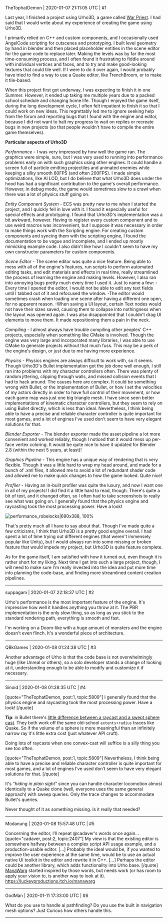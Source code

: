 TheTophatDemon | 2020-01-07 21:11:05 UTC | #1

Last year, I finished a project using Urho3D, a game called [War Priest](https://discourse.urho3d.io/t/war-priest-is-finally-here/5483).
I had said that I would write about my experience of creating the game using Urho3D.

I primarily relied on C++ and custom components, and I occasionally used AngelCode scripting for cutscenes and prototyping. I built level geometry by hand in blender and then placed placeholder entities in the scene editor for the game code to replace later. Making the levels was by far the most time-consuming process, and I often found it frustrating to fiddle around with individual vertices and faces, and to try and make good-looking textures that could tile well. If I were to do it over again, I would probably have tried to find a way to use a Quake editor, like TrenchBroom, or to make it tile-based.

When this project first got underway, I was expecting to finish it in one Summer. However, it ended up taking me multiple years due to a packed school schedule and changing home life. Though I enjoyed the game itself, during the long development cycle, I often felt impatient to finish it so that I could work on new ideas. This regrettably led me to ignore seeking help from the forum and reporting bugs that I found with the engine and editor, because I did not want to halt my progress to wait on replies or recreate bugs in new projects (so that people wouldn't have to compile the entire game themselves).

**Particular aspects of Urho3D**

*Performance* - I was very impressed by how well the game ran. The graphics were simple, sure, but I was very used to running into performance problems early on with such graphics using other engines. It could handle a screen full of particle emitting projectiles and animated enemies while keeping a silky smooth 60FPS (and often 200FPS). I made simple optimizations, like AI LOD, but I do believe that what Urho3D does under the hood has had a significant contribution to the game's overall performance. However, in debug mode, the game would sometimes slow to a crawl when there was a lot of physics stuff going on.

*Entity Component System* - ECS was pretty new to me when I started the project, and I quickly fell in love with it. I found it especially useful for special effects and prototyping. I found that Urho3D's implementation was a bit awkward, however. Having to register every custom component and to use weird macros was inconvenient, but I suppose it was necessary in order to make things work with the Scripting engine. For creating custom components and syncing them with the scripting engine, I found the documentation to be vague and incomplete, and I ended up mostly mimicking example code. I also didn't like how I couldn't seem to have my own constructor parameters for custom components.

*Scene Editor* - The scene editor was quite a nice feature. Being able to mess with all of the engine's features, run scripts to perform automated editing tasks, and edit materials and effects in real time, really streamlined the process of learning the engine and making levels. However, I also ran into annoying bugs pretty much every time I used it. Just to name a few: 
-Every time I opened the editor, I would not be able to edit any text fields until I tabbed out of it and refocused the window.
-The editor would sometimes crash when loading one scene after having a different one open, for no apparent reason.
-When saving a UI layout, certain Text nodes would not have their sizes saved, causing them to collapse into nothingness when the layout was opened again.
I was also disappointed that I couldn't drag UI elements to move them. It made repositioning them a pain in the neck.

*Compiling* - I almost always have trouble compiling other peoples' C++ projects, especially when something like CMake is involved. Though the engine was very large and incorporated many libraries, I was able to use CMake to generate projects without that much fuss. This may be a perk of the engine's design, or just due to me having more experience.

*Physics* - Physics engines are always difficult to work with, so it seems. Though Urho3D's Bullet implementation got the job done well enough, I still ran into problems with my character controllers often. There was plenty of random jittering, clipping through walls, and missed collision events that I had to hack around. The causes here are complex. It could be something wrong with Bullet, or the implementation of Bullet, or how I set the velocities of my actors directly in order to have full control of their movement, or how each game map was just one big triangle mesh. I have since seen better implementations of kinematic character controllers, but they seem to rely on using Bullet directly, which is less than ideal. Nevertheless, I think being able to have a precise and reliable character controller is quite important for most games, and a lot of engines I've used don't seem to have very elegant solutions for that.

*Blender Exporter* - The blender exporter made the asset pipeline a lot more convenient and worked reliably, though I noticed that it would mess up per-face vertex coloring. It would be quite nice to have it updated for Blender 2.8 (within the next 5 years, at least)!

*Graphics Pipeline* - This engine has a unique way of rendering that is very flexible. Though it was a little hard to wrap my head around, and made for a bunch of .xml files, it allowed me to avoid a lot of redundant shader code and allowed me to make quick changes to how the game looked. Quite nice!

*Profiler* - Having an in-built profiler was quite the luxury, and now I want one in all of my projects!
I did find it a little hard to read, though. There's quite a bit of text, and it changed often, so I often had to take screenshots to really see what was going on. I generally found that the physics engine and raycasting took the most processing power. Have a look!

![performance_robelocks|690x388, 100%](upload://4Ms4DNQHFvPwZ13R60l606NyDOl.png) 

That's pretty much all I have to say about that. Though I've made quite a few criticisms, I think that Urho3D is a pretty good engine overall. I had spent a lot of time trying out different engines (that weren't immensely popular like Unity), but I would always run into some missing or broken feature that would impede my project, but Urho3D is quite feature complete.

As for the game itself, I am satisfied with how it turned out, even though it is rather short for my liking. Next time I get into such a large project, though, I will need to make sure I'm really invested into the idea and put more time into planning the code-base, and finding more streamlined content creation pipelines.

-------------------------

suppagam | 2020-01-07 22:18:37 UTC | #2

Urho's performance is the most important feature of the engine. It's impressive how well it handles anything you throw at it. The PBR implementation is the only slow thing, so as long as you stick to the standard rendering path, everything is smooth and fast. 

I'm working on a Doom-like with a huge amount of monsters and the engine doesn't even flinch. It's a wonderful piece of architecture.

-------------------------

QBkGames | 2020-01-08 01:24:38 UTC | #3

Another advantage of Urho is that the code base is not overwhelmingly huge (like Unreal or others), so a solo developer stands a change of looking at it, understanding enough to be able to modify and customize it if necessary.

-------------------------

Sinoid | 2020-01-08 01:28:35 UTC | #4

[quote="TheTophatDemon, post:1, topic:5809"]
I generally found that the physics engine and raycasting took the most processing power. Have a look!
[/quote]

**Tip**: in Bullet there's [little difference between a raycast and a swept sphere cast](https://pybullet.org/Bullet/phpBB3/viewtopic.php?t=3716). They both work off the same old-school `extents+radius` traces like Quake. So if the volume of a sphere is more meaningful than an infinitely narrow ray it's little extra cost (just whatever API cruft).

Doing lots of raycasts when one convex-cast will suffice is a silly thing you see too often.

[quote="TheTophatDemon, post:1, topic:5809"]
Nevertheless, I think being able to have a precise and reliable character controller is quite important for most games, and a lot of engines I’ve used don’t seem to have very elegant solutions for that.
[/quote]

It's *"hiding in plain sight"* since you can handle character locomotion almost identically to a Quake clone (well, everyone uses the same general approach) with sweep queries. Only the trace changes to accommodate Bullet's queries.

Never thought of it as something missing. Is it really that needed?

-------------------------

Modanung | 2020-01-08 15:57:48 UTC | #5

Concerning the editor, I'll repeat @cadaver's words once again...
 [quote="cadaver, post:2, topic:2407"]
My view is that the existing editor is somewhere halfway between a complex script API usage example, and a production-usable editor. [...] Probably the ideal would be, if you wanted to improve the user experience at the same time, would be to use an actual native UI toolkit in the editor and rewrite it in C++. [...] Perhaps the editor could be another library, which adds functionality into Urho base.
[/quote]
[ManaWarg](https://discourse.urho3d.io/t/manawarg/5403) started inspired by those words, but needs work (or has room to apply your vision to, is another way to look at it).
https://luckeyproductions.itch.io/manawarg

-------------------------

GodMan | 2020-01-11 17:33:00 UTC | #6

What do you use to handle ai pathfinding? Do you use the built in navigation mesh options? Just Curious how others handle this.

-------------------------

